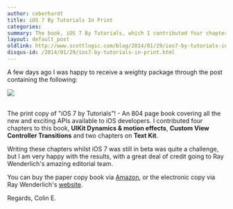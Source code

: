 ```yaml
---
author: ceberhardt
title: iOS 7 By Tutorials In Print
categories: 
summary: The book, iOS 7 By Tutorials, which I contributed four chapters to, is now in print.
layout: default_post
oldlink: http://www.scottlogic.com/blog/2014/01/29/ios7-by-tutorials-in-print.html
disqus-id: /2014/01/29/ios7-by-tutorials-in-print.html
---
```


A few days ago I was happy to receive a weighty package through the post containing the following:

<img src="{{ site.github.url }}/ceberhardt/assets/iOS7ByTutorials.jpg" />

<br/>
<br/>

The print copy of "iOS 7 by Tutorials"! - An 804 page book covering all the new and exciting APIs available to iOS developers. I contributed four chapters to this book, **UIKit Dynamics & motion effects**, **Custom View Controller Transitions** and two chapters on **Text Kit**.

Writing these chapters whilst iOS 7 was still in beta was quite a challenge, but I am very happy with the results, with a great deal of credit going to Ray Wenderlich's amazing editorial team.

You can buy the paper copy book via <a href="http://www.amazon.co.uk/iOS-By-Tutorials-Christine-Abernathy/dp/0989675106">Amazon</a>, or the electronic copy via Ray Wenderlich's <a href="http://www.raywenderlich.com/store/ios-7-by-tutorials">website</a>.

Regards, Colin E.




